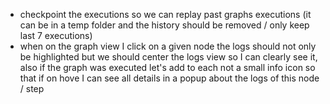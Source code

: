- checkpoint the executions so we can replay past graphs executions (it can be in a temp folder and the history should be removed / only keep last 7 executions)
- when on the graph view I click on a given node the logs should not only be highlighted but we should center the logs view so I can clearly see it, also if the graph was executed let's add to each not a small info icon so that if on hove I can see all details in a popup about the logs of this node / step